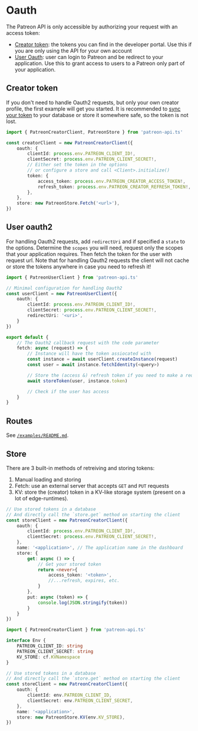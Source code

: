 # Oauth

The Patreon API is only accessible by authorizing your request with an access token:

- [Creator token](#creator-token): the tokens you can find in the developer portal. Use this if you are only using the API for your own account
- [User Oauth](#user-oauth2): user can login to Patreon and be redirect to your application. Use this to grant access to users to a Patreon only part of your application.

## Creator token

If you don't need to handle Oauth2 requests, but only your own creator profile, the first example will get you started.
It is recommended to [sync your token](#store) to your database or store it somewhere safe, so the token is not lost.

```ts
import { PatreonCreatorClient, PatreonStore } from 'patreon-api.ts'

const creatorClient = new PatreonCreatorClient({
    oauth: {
        clientId: process.env.PATREON_CLIENT_ID!,
        clientSecret: process.env.PATREON_CLIENT_SECRET!,
        // Either set the token in the options
        // or configure a store and call <Client>.initialize()
        token: {
            access_token: process.env.PATREON_CREATOR_ACCESS_TOKEN!,
            refresh_token: process.env.PATREON_CREATOR_REFRESH_TOKEN!,
        },
    },
    store: new PatreonStore.Fetch('<url>'),
})
```

## User oauth2

For handling Oauth2 requests, add `redirectUri` and if specified a `state` to the options.
Determine the `scopes` you will need, request only the scopes that your application requires.
Then fetch the token for the user with request url.
Note that for handling Oauth2 requests the client will not cache or store the tokens anywhere in case you need to refresh it!

```ts
import { PatreonUserClient } from 'patreon-api.ts'

// Minimal configuration for handling Oauth2
const userClient = new PatreonUserClient({
    oauth: {
        clientId: process.env.PATREON_CLIENT_ID!,
        clientSecret: process.env.PATREON_CLIENT_SECRET!,
        redirectUri: '<uri>',
    }
})

export default {
    // The Oauth2 callback request with the code parameter
    fetch: async (request) => {
        // Instance will have the token assiocated with 
        const instance = await userClient.createInstance(request)
        const user = await instance.fetchIdentity(<query>)

        // Store the (access &) refresh token if you need to make a request later
        await storeToken(user, instance.token)

        // Check if the user has access
    }
}
```

## Routes

See [`/examples/README.md`](https://github.com/ghostrider-05/patreon-api.ts/tree/main/examples/README.md).

## Store

There are 3 built-in methods of retreiving and storing tokens:

1. Manual loading and storing
2. Fetch: use an external server that accepts `GET` and `PUT` requests
3. KV: store the (creator) token in a KV-like storage system (present on a lot of edge-runtimes).

```ts
// Use stored tokens in a database
// And directly call the `store.get` method on starting the client
const storeClient = new PatreonCreatorClient({
    oauth: {
        clientId: process.env.PATREON_CLIENT_ID!,
        clientSecret: process.env.PATREON_CLIENT_SECRET!,
    },
    name: '<application>', // The application name in the dashboard
    store: {
        get: async () => {
            // Get your stored token
            return <never>{
                access_token: '<token>',
                //...refresh, expires, etc.
            }
        },
        put: async (token) => {
            console.log(JSON.stringify(token))
        }
    }
})
```

```ts
import { PatreonCreatorClient } from 'patreon-api.ts'

interface Env {
    PATREON_CLIENT_ID: string
    PATREON_CLIENT_SECRET: string
    KV_STORE: cf.KVNamespace
}

// Use stored tokens in a database
// And directly call the `store.get` method on starting the client
const storeClient = new PatreonCreatorClient({
    oauth: {
        clientId: env.PATREON_CLIENT_ID,
        clientSecret: env.PATREON_CLIENT_SECRET,
    },
    name: '<application>',
    store: new PatreonStore.KV(env.KV_STORE),
})
```
